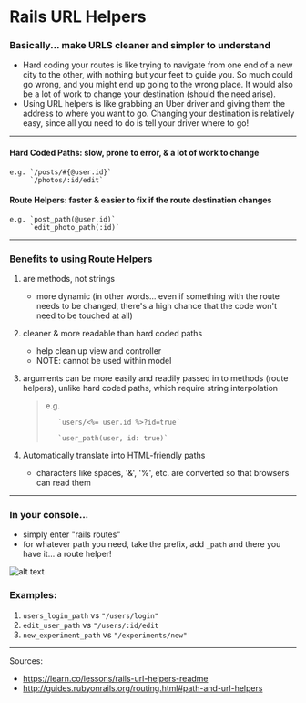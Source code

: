 # Rails URL Helpers

### Basically... make URLS cleaner and simpler to understand
- Hard coding your routes is like trying to navigate from one end of a new city to the other, with nothing but your feet to guide you. So much could go wrong, and you might end up going to the wrong place. It would also be a lot of work to change your destination (should the need arise). 
- Using URL helpers is like grabbing an Uber driver and giving them the address to where you want to go. Changing your destination is relatively easy, since all you need to do is tell your driver where to go!

-------------------

#### Hard Coded Paths: slow, prone to error, & a lot of work to change
    e.g. `/posts/#{@user.id}`
         `/photos/:id/edit`

#### Route Helpers: faster & easier to fix if the route destination changes
    e.g. `post_path(@user.id)`
         `edit_photo_path(:id)`

------------------

### Benefits to using Route Helpers

1. are methods, not strings
    - more dynamic (in other words... even if something with the route needs to be changed, there's a high chance that the code won't need to be touched at all)

2. cleaner & more readable than hard coded paths
    - help clean up view and controller
    - NOTE: cannot be used within model 

3. arguments can be more easily and readily passed in to methods (route helpers), unlike hard coded paths, which require string interpolation
    >    e.g. 
    >    
    >        `users/<%= user.id %>?id=true`
    >
    >        `user_path(user, id: true)`

4. Automatically translate into HTML-friendly paths
    - characters like spaces, '&', '%', etc. are converted so that browsers can read them 

-----------------

### In your console... 

- simply enter "rails routes"
- for whatever path you need, take the prefix, add `_path` and there you have it... a route helper!

![alt text](https://github.com/gracenoh153/Memo/blob/master/Screen%20Shot%202017-04-20%20at%208.22.30%20PM.png "Rails Routes in Console")

### Examples: 
1. `users_login_path` vs `"/users/login"`
2. `edit_user_path` vs `"/users/:id/edit`
2. `new_experiment_path` vs `"/experiments/new"`

----------------

Sources:
- https://learn.co/lessons/rails-url-helpers-readme
- http://guides.rubyonrails.org/routing.html#path-and-url-helpers
